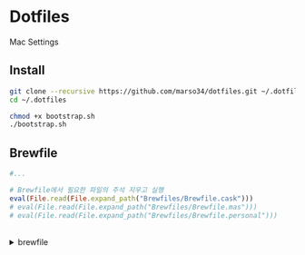 # Dotfiles

Mac Settings


## Install 

```sh
git clone --recursive https://github.com/marso34/dotfiles.git ~/.dotfiles
cd ~/.dotfiles

chmod +x bootstrap.sh
./bootstrap.sh
```

## Brewfile

```ruby
#...

# Brewfile에서 필요한 파일의 주석 지우고 실행
eval(File.read(File.expand_path("Brewfiles/Brewfile.cask")))
# eval(File.read(File.expand_path("Brewfiles/Brewfile.mas")))
# eval(File.read(File.expand_path("Brewfiles/Brewfile.personal")))
```

<br>

<details>
  <summary>brewfile</summary>

  ```ruby
  # brewfile 생성
  brew bundle dump --describe # --describe 자동 주석
  # 지정된 이름으로 brewfile 생성
  brew bundle dump --describe --file='name'

  # brefile 설치
  brew bundle install
  # 특정 이름 brewfile 설치
  brew bundle install --file name
  ```
</details>



